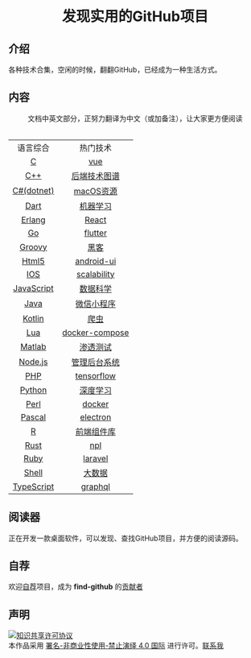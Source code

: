 <div align="center">
    <h1>发现实用的GitHub项目</h1>
</div>

## 介绍
各种技术合集，空闲的时候，翻翻GitHub，已经成为一种生活方式。

## 内容

<div align="center">
    文档中英文部分，正努力翻译为中文（或加备注），让大家更方便阅读
</div>
<br>
<div align="center">
    <table>
        <tr>
            <td align="center">语言综合</td>
            <td align="center">热门技术</td>
        </tr>       
        <tr>
            <td align="center"><a href="content/lang/c.md">C</a></td> 
            <td align="center"><a href="content/hot/vue.md">vue</a></td> 
        </tr>
        <tr>
            <td align="center"><a href="content/lang/cplus.md">C++</a></td> 
            <td align="center"><a href="content/hot/backend.md">后端技术图谱</a></td> 
        </tr>
        <tr>
            <td align="center"><a href="content/lang/csharp.md">C#(dotnet)</a></td> 
            <td align="center"><a href="content/hot/mac.md">macOS资源</a></td>
        </tr>
        <tr>
            <td align="center"><a href="content/lang/dart.md">Dart</a></td> 
            <td align="center"><a href="content/hot/achine-learning.md">机器学习</a></td> 
        </tr>
        <tr>
            <td align="center"><a href="content/lang/erlang.md">Erlang</a></td> 
            <td align="center"><a href="content/hot/react.md">React</a></td> 
        </tr>
        <tr>
            <td align="center"><a href="content/lang/go.md">Go</a></td> 
            <td align="center"><a href="content/hot/flutter.md">flutter</a></td> 
        </tr>
        <tr>
            <td align="center"><a href="content/lang/groovy.md">Groovy</a></td> 
            <td align="center"><a href="content/hot/hacking.md">黑客</a></td> 
        </tr>
        <tr>
            <td align="center"><a href="content/lang/html.md">Html5</a></td> 
            <td align="center"><a href="content/hot/android-ui.md">android-ui</a></td> 
        </tr>
        <tr>
            <td align="center"><a href="content/lang/ios.md">IOS</a></td> 
            <td align="center"><a href="content/hot/scalability.md">scalability</a></td> 
        </tr>        
        <tr>
            <td align="center"><a href="content/lang/javascript.md">JavaScript</a></td> 
            <td align="center"><a href="content/hot/datascience.md">数据科学</a></td> 
        </tr>
        <tr>
            <td align="center"><a href="content/lang/java.md">Java</a></td> 
            <td align="center"><a href="content/hot/wechat-weapp.md">微信小程序</a></td> 
        </tr>
        <tr>
            <td align="center"><a href="content/lang/kotlin.md">Kotlin</a></td> 
            <td align="center"><a href="content/hot/spider.md">爬虫</a></td> 
        </tr>
        <tr>
            <td align="center"><a href="content/lang/lua.md">Lua</a></td> 
            <td align="center"><a href="content/hot/docker-compose.md">docker-compose</a></td> 
        </tr>
        <tr>
            <td align="center"><a href="content/lang/matlab.md">Matlab</a></td> 
            <td align="center"><a href="content/hot/pentest.md">渗透测试</a></td> 
        </tr>
        <tr>
            <td align="center"><a href="content/lang/nodejs.md">Node.js</a></td> 
            <td align="center"><a href="content/hot/sysadmin.md">管理后台系统</a></td> 
        </tr>
        <tr>
            <td align="center"><a href="content/lang/php.md">PHP</a></td> 
            <td align="center"><a href="content/hot/tensorflow.md">tensorflow</a></td> 
        </tr>
        <tr>
            <td align="center"><a href="content/lang/python.md">Python</a></td> 
            <td align="center"><a href="content/hot/deep-learning.md">深度学习</a></td> 
        </tr>
        <tr>
            <td align="center"><a href="content/lang/perl.md">Perl</a></td> 
            <td align="center"><a href="content/hot/docker.md">docker</a></td> 
        </tr>
        <tr>
            <td align="center"><a href="content/lang/pascal.md">Pascal</a></td> 
            <td align="center"><a href="content/hot/electron.md">electron</a></td> 
        </tr>
        <tr>
            <td align="center"><a href="content/lang/r.md">R</a></td> 
            <td align="center"><a href="content/hot/frontend.md">前端组件库</a></td> 
        </tr>   
        <tr>
            <td align="center"><a href="content/lang/rust.md">Rust</a></td> 
            <td align="center"><a href="content/hot/npl.md">npl</a></td> 
        </tr>             
        <tr>
            <td align="center"><a href="content/lang/ruby.md">Ruby</a></td> 
            <td align="center"><a href="content/hot/laravel.md">laravel</a></td> 
        </tr>
        <tr>
            <td align="center"><a href="content/lang/shell.md">Shell</a></td> 
            <td align="center"><a href="content/hot/bigdata.md">大数据</a></td> 
        </tr>
        <tr>
            <td align="center"><a href="content/lang/typescript.md">TypeScript</a></td> 
            <td align="center"><a href="content/hot/graphql.md">graphql</a></td> 
        </tr>           
    </table>
</div>


## 阅读器
正在开发一款桌面软件，可以发现、查找GitHub项目，并方便的阅读源码。

## 自荐
欢迎[自荐](https://github.com/wallace5303/find-github/issues/new)项目，成为 **find-github** 的[贡献者](https://github.com/wallace5303/find-github/blob/master/content/contributors.md)

## 声明

<a rel="license" href="https://creativecommons.org/licenses/by-nc-nd/4.0/deed.zh"><img alt="知识共享许可协议" style="border-width: 0" src="https://licensebuttons.net/l/by-nc-nd/4.0/88x31.png"></a><br>本作品采用 <a rel="license" href="https://creativecommons.org/licenses/by-nc-nd/4.0/deed.zh">署名-非商业性使用-禁止演绎 4.0 国际</a> 进行许可。<a href="mailto:530353222@qq.com">联系我</a>
